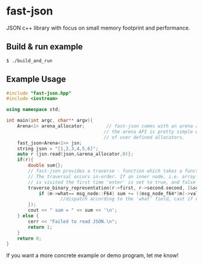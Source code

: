 # fast-json
JSON c++ library with focus on small memory footprint and performance.
## Build & run example
```$ ./build_and_run ```
## Example Usage


```c++
#include "fast-json.hpp"
#include <iostream>

using namespace std;

int main(int argc, char** argv){
    Arena<1> arena_allocator;        // fast-json comes with an arena allocator which supports reallocation,
                                    // the arena API is pretty simple which allows for a straight forward adoption
                                    // of user defined allocators.
    fast_json<Arena<1>> jsn;        
    string json = "[1,2,3,4,5,6]";
    auto r {jsn.read(json,&arena_allocator,0)};
    if(r){
        double sum{};
        // fast-json provides a traverse - function which takes a functor f.
        // The traversal occurs in-order. If an inner node, i.e. array or object,
        // is visited the first time 'enter' is set to true, and false in the case the node is exited.
        traverse_binary_representation(r->first, r->second.second, [&sum](msg_node*m, bool enter){
            if (m->what== msg_node::F64) sum += ((msg_node_f64*)m)->value; // all nodes derive from msg_node,
                    //dispatch according to the 'what' field, cast if necessary (see fast-json.hpp for details)
        });
        cout << " sum = " << sum << '\n';
    } else {
        cerr << "Failed to read JSON.\n";
        return 1;
    }
    return 0;
}
```



If you want a more concrete example or demo program, let me know!
